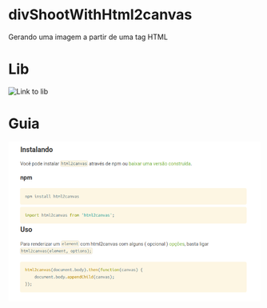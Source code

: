 # divShootWithHtml2canvas
Gerando uma imagem a partir de uma tag HTML

# Lib
![Link to lib](https://html2canvas.hertzen.com/configuration)

# Guia

   ![guia](./src/img/doc.png)